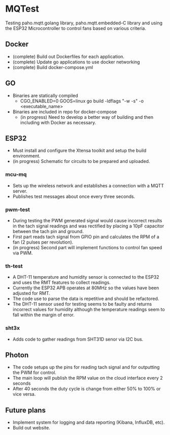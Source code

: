 # MQTest

Testing paho.mqtt.golang library, paho.mqtt.embedded-C library and using the ESP32 Microcontroller to control fans based on various criteria.

## Docker

- (complete) Build out Dockerfiles for each application.
- (complete) Update go applications to use docker networking
- (complete) Build docker-compose.yml

## GO

- Binaries are statically compiled
  - CGO_ENABLED=0 GOOS=linux go build -ldflags "-w -s" -o <executable_name>
- Binaries are included in repo for docker-compose
  - (in progress) Need to develop a better way of building and then including with Docker as necessary.

## ESP32

- Must install and configure the Xtensa toolkit and setup the build environment.
- (in progress) Schematic for circuits to be prepared and uploaded.

### mcu-mq

  - Sets up the wireless network and establishes a connection with a MQTT server. 
  - Publishes test messages about once every three seconds.

### pwm-test

  - During testing the PWM generated signal would cause incorrect results in the tach signal readings and was rectified by placing a 10pF capacitor between the tach pin and ground.
  - First part reads tach signal from GPIO pin and calculates the RPM of a fan (2 pulses per revolution).
  - (in progress) Second part will implement functions to control fan speed via PWM. 

### th-test

  - A DHT-11 temperature and humidity sensor is connected to the ESP32 and uses the RMT features to collect readings.
  - Currently the ESP32 APB operates at 80MHz so the values have been adjusted for RMT.
  - The code use to parse the data is repetitive and should be refactored.
  - The DHT-11 sensor used for testing seems to be faulty and returns incorrect values for humidity although the temperature readings seem to fall within the margin of error.

### sht3x

  - Adds code to gather readings from SHT31D senor via I2C bus.

## Photon

- The code setups up the pins for reading tach signal and for outputting the PWM for control.
- The main loop will publish the RPM value on the cloud interface every 2 seconds
- After 40 seconds the duty cycle is change from either 50% to 100% or vice versa.

## Future plans

- Implement system for logging and data reporting (Kibana, InfluxDB, etc).
- Build out website. 

